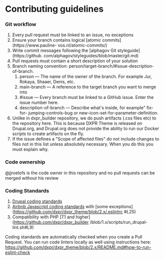 Contributing guidelines
=======================

### Git workflow

1. Every pull request must be linked to an issue, no exceptions
2. Ensure your branch contains logical [atomic commits](https://www.pauline-
   vos.nl/atomic-commits/)
3. Write commit messages following the [alphagov Git styleguide](https://github.
   com/alphagov/styleguides/blob/master/git.md)
4. Pull requests must contain a short description of your solution
5. Branch naming convention: person/target-branch/#issue-description-of-branch.
    1. person — The name of the owner of the branch. For example Jur, Rokaya,
       Shaaer, Denis, etc.
    2. main-branch — A reference to the target branch you want to merge into
    3. #issue — Every branch must be linked to a GitHub issue. Enter the issue
       number here.
    4. description-of-branch — Describe what's inside, for example" fix-for-
       jumping-controls-bug or new-icon-set-for-parameter-definition.
6. Unlike in dxpr_builder repository, we do push artifacts (.css files etc) to
   the repository here. This is because DXPR Theme is released on Drupal.org,
   and Drupal.org does not provide the ability to run our Docker scripts to
   create artifacts on the fly.
7. If the issue defines a "Scope of affected files" do not include changes to
   files not in this list unless absolutely necessary. When you do this you must
   explain why. 

### Code ownership

@jjroelofs is the code owner in this repository and no pull requests can be
merged without his review

### Coding Standards

1. [Drupal coding standards](https://www.drupal.org/docs/develop/standards)
2. [Airbnb Javascript coding standards](https://github.com/airbnb/javascript)
   with [some exceptions](https://github.com/dxpr/dxpr_theme/blob/2.x/.eslintrc
   #L25)
3. Compatibility with PHP [7.1 and higher](https://github.com/dxpr/dxpr_builder
   /blob/1.x/scripts/run_drupal-lint.sh#L9)

Coding standards are automatically checked when you create a Pull Request. You
can run code linters locally as well using instructions here:
https://github.com/dxpr/dxpr_theme/blob/2.x/README.md#how-to-run-eslint-check
